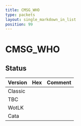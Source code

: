 ```yaml
---
title: CMSG_WHO
type: packets
layout: single_markdown_in_list
position: 99
---
```


# CMSG_WHO

## Status

Version | Hex | Comment
---------- | ---------- | ---------- 
Classic |  |  
TBC |  |  
WotLK |  |  
Cata |  |  

